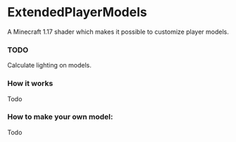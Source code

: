 # ExtendedPlayerModels
A Minecraft 1.17 shader which makes it possible to customize player models.
### TODO
Calculate lighting on models.

### How it works
Todo

### How to make your own model:
Todo
